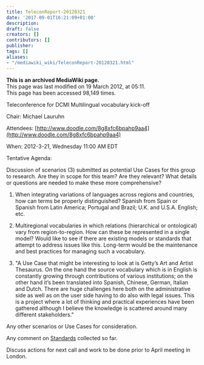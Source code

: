 ```yaml
---
title: TeleconReport-20120321
date: '2017-09-01T16:21:09+01:00'
description: 
draft: false
creators: []
contributors: []
publisher: 
tags: []
aliases:
- "/mediawiki_wiki/TeleconReport-20120321.html"
---
```


 **This is an archived MediaWiki page.**  
This page was last modified on 19 March 2012, at 05:11.  
This page has been accessed 98,149 times.

Teleconference for DCMI Multilingual vocabulary kick-off

Chair: Michael Lauruhn

Attendees: [http://www.doodle.com/8g8xfc6bpahp9aa4](http://www.doodle.com/8g8xfc6bpahp9aa4)

When: 2012-3-21, Wednesday 11:00 AM EDT

Tentative Agenda:

Discussion of scenarios (3) submitted as potential Use Cases for this group to research. Are they in scope for this team? Are they relevant? What details or questions are needed to make these more comprehensive?

1. When integrating variations of languages across regions and countries, how can terms be properly distinguished? Spanish from Spain or Spanish from Latin America; Portugal and Brazil; U.K. and U.S.A. English; etc.

2. Multiregional vocabularies in which relations (hierarchical or ontological) vary from region-to-region. How can these be represented in a single model? Would like to see if there are existing models or standards that attempt to address issues like this. Long-term would be the maintenance and best practices for managing such a vocabulary.

3. "A Use Case that might be interesting to look at is Getty’s Art and Artist Thesaurus. On the one hand the source vocabulary which is in English is constantly growing through contributions of various institutions; on the other hand it’s been translated into Spanish, Chinese, German, Italian and Dutch. There are huge challenges here both on the administrative side as well as on the user side having to do also with legal issues. This is a project where a lot of thinking and practical experiences have been gathered although I believe the knowledge is scattered around many different stakeholders."

Any other scenarios or Use Cases for consideration.

Any comment on [Standards](/mediawiki_wiki/Multilingual_Vocabulary_Standards "Multilingual Vocabulary Standards") collected so far.

Discuss actions for next call and work to be done prior to April meeting in London.


